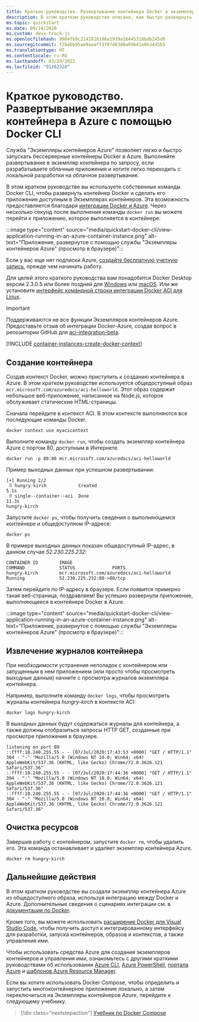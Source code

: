 ```yaml
---
title: Краткое руководство. Развертывание контейнера Docker в экземпляр контейнеров — Docker CLI
description: В этом кратком руководстве описано, как быстро развернуть контейнерное веб-приложение, выполняющееся в изолированном экземпляре контейнера Azure с помощью Docker CLI
ms.topic: quickstart
ms.date: 09/14/2020
ms.custom: devx-track-js
ms.openlocfilehash: 9904fb8c2142816196a1939a16445318bdb245d0
ms.sourcegitcommit: f28ebb95ae9aaaff3f87d8388a09b41e0b3445b5
ms.translationtype: HT
ms.contentlocale: ru-RU
ms.lasthandoff: 03/29/2021
ms.locfileid: "91262320"
---
```

# <a name="quickstart-deploy-a-container-instance-in-azure-using-the-docker-cli"></a>Краткое руководство. Развертывание экземпляра контейнера в Azure с помощью Docker CLI

Служба "Экземпляры контейнеров Azure" позволяет легко и быстро запускать бессерверные контейнеры Docker в Azure. Выполняйте развертывание в экземпляр контейнера по запросу, если разрабатываете облачные приложения и хотите легко переходить с локальной разработки на облачное развертывание.

В этом кратком руководстве вы используете собственные команды Docker CLI, чтобы развернуть контейнер Docker и сделать его приложение доступным в Экземплярах контейнеров. Эта возможность предоставляется благодаря [интеграции Docker и Azure](https://docs.docker.com/engine/context/aci-integration/). Через несколько секунд после выполнения команды `docker run` вы можете перейти к приложению, которое выполняется в контейнере:

:::image type="content" source="media/quickstart-docker-cli/view-application-running-in-an-azure-container-instance.png" alt-text="Приложение, развернутое с помощью службы &quot;Экземпляры контейнеров Azure&quot; (просмотр в браузере)":::

Если у вас еще нет подписки Azure, [создайте бесплатную учетную запись][azure-account], прежде чем начинать работу.

Для целей этого краткого руководства вам понадобится Docker Desktop версии 2.3.0.5 или более поздней для [Windows](https://desktop.docker.com/win/edge/Docker%20Desktop%20Installer.exe) или [macOS](https://desktop.docker.com/mac/edge/Docker.dmg). Или же установите [интерфейс командной строки интеграции Docker ACI для Linux](https://docs.docker.com/engine/context/aci-integration/#install-the-docker-aci-integration-cli-on-linux). 

> [!IMPORTANT]
> Поддерживаются не все функции Экземпляров контейнеров Azure. Предоставьте отзыв об интеграции Docker-Azure, создав вопрос в репозитории GitHub для [aci-integration-beta](https://github.com/docker/aci-integration-beta).

[!INCLUDE [container-instances-create-docker-context](../../includes/container-instances-create-docker-context.md)]

## <a name="create-a-container"></a>Создание контейнера

Создав контекст Docker, можно приступить к созданию контейнера в Azure. В этом кратком руководстве используется общедоступный образ `mcr.microsoft.com/azuredocs/aci-helloworld`. Этот образ содержит небольшое веб-приложение, написанное на Node.js, которое обслуживает статические HTML-страницы.

Сначала перейдите в контекст ACI. В этом контексте выполняются все последующие команды Docker.

```
docker context use myacicontext
```

Выполните команду `docker run`, чтобы создать экземпляр контейнера Azure с портом 80, доступным в Интернете.

```
docker run -p 80:80 mcr.microsoft.com/azuredocs/aci-helloworld
```

Пример выходных данных при успешном развертывании:

```
[+] Running 2/2
 ⠿ hungry-kirch            Created                                                                               5.1s
 ⠿ single--container--aci  Done                                                                                 11.3s
hungry-kirch
```

Запустите `docker ps`, чтобы получить сведения о выполняющемся контейнере и общедоступном IP-адресе:

```
docker ps
```


В примере выходных данных показан общедоступный IP-адрес, в данном случае *52.230.225.232*:

```
CONTAINER ID        IMAGE                                        COMMAND             STATUS              PORTS
hungry-kirch        mcr.microsoft.com/azuredocs/aci-helloworld                       Running             52.230.225.232:80->80/tcp
```

 Затем перейдите по IP-адресу в браузере. Если появится примерно такая веб-страница, поздравляем! Вы успешно развернули приложение, выполняющееся в контейнере Docker в Azure.

:::image type="content" source="media/quickstart-docker-cli/view-application-running-in-an-azure-container-instance.png" alt-text="Приложение, развернутое с помощью службы &quot;Экземпляры контейнеров Azure&quot; (просмотр в браузере)":::

## <a name="pull-the-container-logs"></a>Извлечение журналов контейнера

При необходимости устранения неполадок с контейнером или запущенным в нем приложением (или просто чтобы просмотреть выходные данные) начните с просмотра журналов экземпляра контейнера.

Например, выполните команду `docker logs`, чтобы просмотреть журналы контейнера *hungry-kirch* в контексте ACI:

```azurecli-interactive
docker logs hungry-kirch
```

В выходных данных будут содержаться журналы для контейнера, а также должны отобразиться запросы HTTP GET, созданные при просмотре приложения в браузере.

```output
listening on port 80
::ffff:10.240.255.55 - - [07/Jul/2020:17:43:53 +0000] "GET / HTTP/1.1" 304 - "-" "Mozilla/5.0 (Windows NT 10.0; Win64; x64) AppleWebKit/537.36 (KHTML, like Gecko) Chrome/72.0.3626.121 Safari/537.36"
::ffff:10.240.255.55 - - [07/Jul/2020:17:44:36 +0000] "GET / HTTP/1.1" 304 - "-" "Mozilla/5.0 (Windows NT 10.0; Win64; x64) AppleWebKit/537.36 (KHTML, like Gecko) Chrome/72.0.3626.121 Safari/537.36"
::ffff:10.240.255.55 - - [07/Jul/2020:17:44:36 +0000] "GET / HTTP/1.1" 304 - "-" "Mozilla/5.0 (Windows NT 10.0; Win64; x64) AppleWebKit/537.36 (KHTML, like Gecko) Chrome/72.0.3626.121 Safari/537.36"
```


## <a name="clean-up-resources"></a>Очистка ресурсов

Завершив работу с контейнером, запустите `docker rm`, чтобы удалить его. Эта команда останавливает и удаляет экземпляр контейнера Azure.

```
docker rm hungry-kirch
```


## <a name="next-steps"></a>Дальнейшие действия

В этом кратком руководстве вы создали экземпляр контейнера Azure из общедоступного образа, используя интеграцию между Docker и Azure. Дополнительные сведения о сценариях интеграции см. в [документации по Docker](https://docs.docker.com/engine/context/aci-integration/). 

Кроме того, вы можете использовать [расширение Docker для Visual Studio Code](https://aka.ms/VSCodeDocker), чтобы получить доступ к интегрированному интерфейсу для разработки, запуска контейнеров, образов и контекстов, а также управления ими.

Чтобы использовать средства Azure для создания экземпляров контейнеров и управления ими, ознакомьтесь с другими краткими руководствами об использовании [Azure CLI](container-instances-quickstart.md), [Azure PowerShell](container-instances-quickstart-powershell.md), [портала Azure](container-instances-quickstart-portal.md) и [шаблонов Azure Resource Manager](container-instances-quickstart-template.md).

Если вы хотите использовать Docker Compose, чтобы определить и запустить многоконтейнерное приложение локально, а затем переключиться на Экземпляры контейнеров Azure, перейдите к следующему учебнику.

> [!div class="nextstepaction"]
> [Учебник по Docker Compose](./tutorial-docker-compose.md)

<!-- LINKS - External -->

[azure-account]: https://azure.microsoft.com/free/
[terms-of-use]: https://azure.microsoft.com/support/legal/preview-supplemental-terms/

